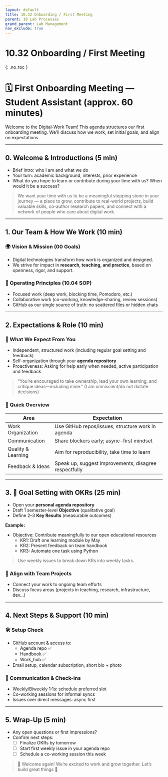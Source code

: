 ```yaml
---
layout: default
title: 10.32 Onboarding / First Meeting
parent: 10 Lab Processes
grand_parent: Lab Management
nav_exclude: true
---
```


# 10.32 Onboarding / First Meeting
{: .no_toc }

# 🗓️ First Onboarding Meeting — Student Assistant (approx. 60 minutes)

Welcome to the Digital-Work Team! This agenda structures our first onboarding meeting.
We'll discuss how we work, set initial goals, and align on expectations.

---

## 0. Welcome & Introductions (5 min)

- Brief intro: who I am and what we do
- Your turn: academic background, interests, prior experience
- What do you hope to learn or contribute during your time with us? When would it be a success?

> We want your time with us to be a meaningful stepping stone in your journey — a place to grow, contribute to real-world projects, build valuable skills, co-author research papers, and connect with a network of people who care about digital work.

---

## 1. Our Team & How We Work (10 min)

### 🌍 Vision & Mission (00 Goals)
- Digital technologies transform how work is organized and designed.
- We strive for impact in **research, teaching, and practice**, based on openness, rigor, and support.

### 🧭 Operating Principles (10.04 SOP)
- Focused work (deep work, blocking time, Pomodoro, etc.)
- Collaborative work (co-working, knowledge-sharing, review sessions)
- GitHub as our single source of truth: no scattered files or hidden chats

---

## 2. Expectations & Role (10 min)

### 🙋 What We Expect From You
- Independent, structured work (including regular goal setting and feedback)
- Self-organization through your **agenda repository**
- Proactiveness: Asking for help early when needed, active participation and feedback

> “You’re encouraged to take ownership, lead your own learning, and critique ideas—including mine.” (I am omniscient/do not dictate decisions)

### 📣 Quick Overview

| Area                | Expectation                                                                 |
|---------------------|------------------------------------------------------------------------------|
| Work Organization   | Use GitHub repos/issues; structure work in agenda                           |
| Communication       | Share blockers early; async-first mindset                                   |
| Quality & Learning  | Aim for reproducibility, take time to learn                                 |
| Feedback & Ideas    | Speak up, suggest improvements, disagree respectfully                       |

---

## 3. 🎯 Goal Setting with OKRs (25 min)

- Open your **personal agenda repository**
- Draft 1 semester-level **Objective** (qualitative goal)
- Define 2–3 **Key Results** (measurable outcomes)

**Example:**

- Objective: Contribute meaningfully to our open educational resources  
  - KR1: Draft one learning module by May  
  - KR2: Present feedback on team handbook  
  - KR3: Automate one task using Python

> Use weekly issues to break down KRs into weekly tasks.

### 🔄 Align with Team Projects
- Connect your work to ongoing team efforts
- Discuss focus areas (projects in teaching, research, infrastructure, dev...)

---

## 4. Next Steps & Support (10 min)

### 🛠 Setup Check
- GitHub account & access to:
  - Agenda repo ✅  
  - Handbook ✅  
  - Work_hub ✅  
- Email setup, calendar subscription, short bio + photo

### 🤝 Communication & Check-ins
- Weekly/Biweekly 1:1s: schedule preferred slot
- Co-working sessions for informal syncs
- Issues over direct messages: async first

---

## 5. Wrap-Up (5 min)

- Any open questions or first impressions?
- Confirm next steps:
  - [ ] Finalize OKRs by tomorrow
  - [ ] Start first weekly issue in your agenda repo
  - [ ] Schedule a co-working session this week

> 🎉 Welcome again! We’re excited to work and grow together. Let’s build great things 🚀
